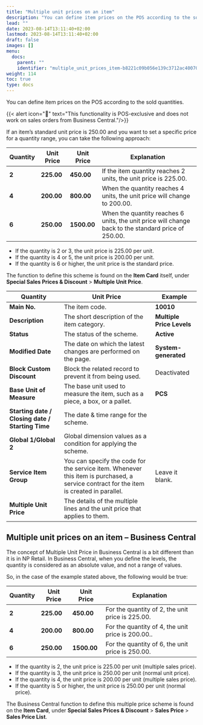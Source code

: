```yaml
---
title: "Multiple unit prices on an item"
description: "You can define item prices on the POS according to the sold quantities."
lead: ""
date: 2023-08-14T13:11:40+02:00
lastmod: 2023-08-14T13:11:40+02:00
draft: false
images: []
menu:
  docs:
    parent: ""
    identifier: "multiple_unit_prices_item-b8221c09b056e139c3712ac400702220"
weight: 114
toc: true
type: docs
---
```


You can define item prices on the POS according to the sold quantities. 

 {{< alert icon="📝" text="This functionality is POS-exclusive and does not work on sales orders from Business Central."/>}}

If an item’s standard unit price is 250.00 and you want to set a specific price for a quantity range, you can take the following approach:

|  Quantity  |  Unit Price  |  Unit Price    |   Explanation   |
| ----------- | ----------- | ----------- | ----------- |
| **2** | **225.00** | **450.00** | If the item quantity reaches 2 units, the unit price is 225.00. |
| **4** | **200.00** | **800.00** | When the quantity reaches 4 units, the unit price will change to 200.00. |
| **6** | **250.00** | **1500.00** | When the quantity reaches 6 units, the unit price will change back to the standard price of 250.00. |

- If the quantity is 2 or 3, the unit price is 225.00 per unit.
- If the quantity is 4 or 5, the unit price is 200.00 per unit.
- If the quantity is 6 or higher, the unit price is the standard price. 

The function to define this scheme is found on the **Item Card** itself, under **Special Sales Prices & Discount** > **Multiple Unit Price**.

|  Quantity  |  Unit Price  |  Example | 
| ----------- | ----------- | ----------- | 
| **Main No.** | The item code. | **10010** |
| **Description** | The short description of the item category. | **Multiple Price Levels** |
| **Status** | The status of the scheme. | **Active** | 
| **Modified Date** | The date on which the latest changes are performed on the page. | **System-generated** |
| **Block Custom Discount** | Block the related record to prevent it from being used. | Deactivated | 
| **Base Unit of Measure** | The base unit used to measure the item, such as a piece, a box, or a pallet. | **PCS** |
| **Starting date / Closing date / Starting Time** | The date & time range for the scheme. |  | 
| **Global 1/Global 2** | Global dimension values as a condition for applying the scheme.  |   | 
| **Service Item Group** | You can specify the code for the service item. Whenever this item is purchased, a service contract for the item is created in parallel.  | Leave it blank. |
| **Multiple Unit Price** | The details of the multiple lines and the unit price that applies to them. |   |

## Multiple unit prices on an item – Business Central

The concept of Multiple Unit Price in Business Central is a bit different than it is in NP Retail. In Business Central, when you define the levels, the quantity is considered as an absolute value, and not a range of values. 

So, in the case of the example stated above, the following would be true: 

|  Quantity  |  Unit Price  |  Unit Price    |   Explanation   |
| ----------- | ----------- | ----------- | ----------- |
| **2** | **225.00** | **450.00** | For the quantity of 2, the unit price is 225.00. |
| **4** | **200.00** | **800.00** | For the quantity of 4, the unit price is 200.00.. |
| **6** | **250.00** | **1500.00** | For the quantity of 6, the unit price is 250.00. |

- If the quantity is 2, the unit price is 225.00 per unit (multiple sales price).
- If the quantity is 3, the unit price is 250.00 per unit (normal unit price).
- If the quantity is 4, the unit price is 200.00 per unit (multiple sales price).
- If the quantity is 5 or higher, the unit price is 250.00 per unit (normal price).

The Business Central function to define this multiple price scheme is found on the **Item Card**, under **Special Sales Prices & Discount** > **Sales Price** > **Sales Price List**.